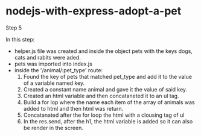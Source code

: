 # nodejs-with-express-adopt-a-pet

Step 5

In this step:
- helper.js file was created and inside the object pets with the keys dogs, cats and rabits were aded.
- pets was imported into index.js
- inside the '/animal/:pet_type' route:
  1. Found the key of pets that matched pet_type and add it to the value of a variable named key.
  2. Created a constant name animal and gave it the value of said key.
  3. Created an html variable and then concataneted it to an ul tag.
  4. Build a for lop where the name each item of the array of animals was added to html and then html was return.
  5. Concatanated after the for loop the html with a clousing tag of ul
  6. In the res.send, after the h1, the html variable is added so it can also be render in the screen.
